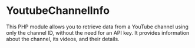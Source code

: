 # YoutubeChannelInfo
This PHP module allows you to retrieve data from a YouTube channel using only the channel ID, without the need for an API key. It provides information about the channel, its videos, and their details.
